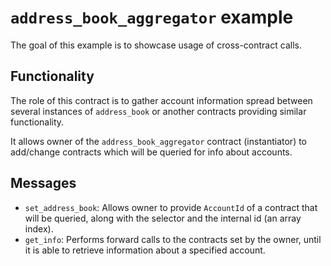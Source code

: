 # `address_book_aggregator` example

The goal of this example is to showcase usage of cross-contract calls.

## Functionality

The role of this contract is to gather account information spread between several instances of `address_book` or another contracts providing similar
functionality.

It allows owner of the `address_book_aggregator` contract (instantiator) to add/change contracts which will be queried for info about accounts.

## Messages
- `set_address_book`: Allows owner to provide `AccountId` of a contract that will be queried, along with the selector and the internal id (an array index).
- `get_info`: Performs forward calls to the contracts set by the owner, until it is able to retrieve information about a specified account.

